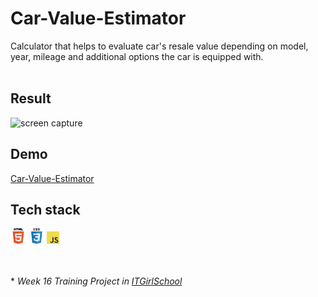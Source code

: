 # Car-Value-Estimator

Calculator that helps to evaluate car's resale value depending on model, year, mileage and additional options the car is equipped with.
<br><br>

## Result
<img width="50%" alt="screen capture" src="../main/assets/img/captureweb.jpeg">

## Demo
[Car-Value-Estimator]

## Tech stack

<code><img height="25" src="https://raw.githubusercontent.com/github/explore/80688e429a7d4ef2fca1e82350fe8e3517d3494d/topics/html/html.png"></code>
<code><img height="25" src="https://raw.githubusercontent.com/github/explore/80688e429a7d4ef2fca1e82350fe8e3517d3494d/topics/css/css.png"></code>
<code><img height="20" src="https://raw.githubusercontent.com/github/explore/80688e429a7d4ef2fca1e82350fe8e3517d3494d/topics/javascript/javascript.png"></code>




<br><br> 
\* _Week 16 Training Project in [ITGirlSchool]_ 
  

   [ITGirlSchool]: <https://itgirlschool.com/en>
   [Car-Value-Estimator]: <https://alenagm.github.io/Car-Value-Estimator/>
